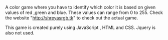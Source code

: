 A color game where you have to identify which color it is based on given values of red ,green and blue. These values can range from 0 to 255. Check the website "http://shreyasrgb.tk" to check out the actual game.



This game is created purely using JavaScript , HTML and CSS.  Jquery is also not used.
